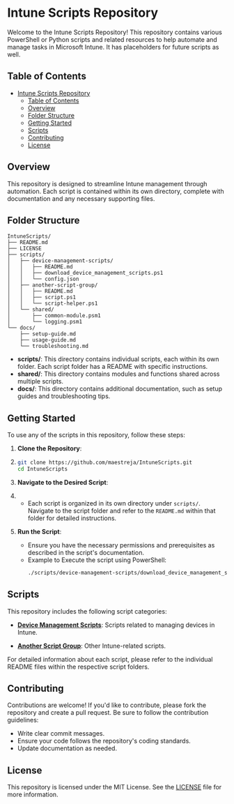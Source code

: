 # Intune Scripts Repository

Welcome to the Intune Scripts Repository! This repository contains various PowerShell or Python scripts and related resources to help automate and manage tasks in Microsoft Intune. It has placeholders for future scripts as well.

## Table of Contents

- [Intune Scripts Repository](#intune-scripts-repository)
  - [Table of Contents](#table-of-contents)
  - [Overview](#overview)
  - [Folder Structure](#folder-structure)
  - [Getting Started](#getting-started)
  - [Scripts](#scripts)
  - [Contributing](#contributing)
  - [License](#license)

## Overview

This repository is designed to streamline Intune management through automation. Each script is contained within its own directory, complete with documentation and any necessary supporting files.

## Folder Structure

```plaintext
IntuneScripts/
├── README.md
├── LICENSE
├── scripts/
│   ├── device-management-scripts/
│   │   ├── README.md
│   │   ├── download_device_management_scripts.ps1
│   │   └── config.json
│   ├── another-script-group/
│   │   ├── README.md
│   │   ├── script.ps1
│   │   └── script-helper.ps1
│   └── shared/
│       ├── common-module.psm1
│       └── logging.psm1
└── docs/
    ├── setup-guide.md
    ├── usage-guide.md
    └── troubleshooting.md
```

- **scripts/**: This directory contains individual scripts, each within its own folder. Each script folder has a README with specific instructions.
- **shared/**: This directory contains modules and functions shared across multiple scripts.
- **docs/**: This directory contains additional documentation, such as setup guides and troubleshooting tips.

## Getting Started

To use any of the scripts in this repository, follow these steps:

1. **Clone the Repository**:
2. 
    ```bash
    git clone https://github.com/maestreja/IntuneScripts.git
    cd IntuneScripts
    ```

3. **Navigate to the Desired Script**:
4. 
   - Each script is organized in its own directory under `scripts/`. Navigate to the script folder and refer to the `README.md` within that folder for detailed instructions.

5. **Run the Script**:

   - Ensure you have the necessary permissions and prerequisites as described in the script's documentation.
   - Example to Execute the script using PowerShell:
     ```bash
     ./scripts/device-management-scripts/download_device_management_scripts.ps1
     ```

## Scripts

This repository includes the following script categories:

- **[Device Management Scripts](scripts/device-management-scripts/README.md)**: Scripts related to managing devices in Intune.

- **[Another Script Group](scripts/another-script-group/README.md)**: Other Intune-related scripts.

For detailed information about each script, please refer to the individual README files within the respective script folders.

## Contributing

Contributions are welcome! If you'd like to contribute, please fork the repository and create a pull request. Be sure to follow the contribution guidelines:

- Write clear commit messages.
- Ensure your code follows the repository's coding standards.
- Update documentation as needed.

## License

This repository is licensed under the MIT License. See the [LICENSE](LICENSE) file for more information.

